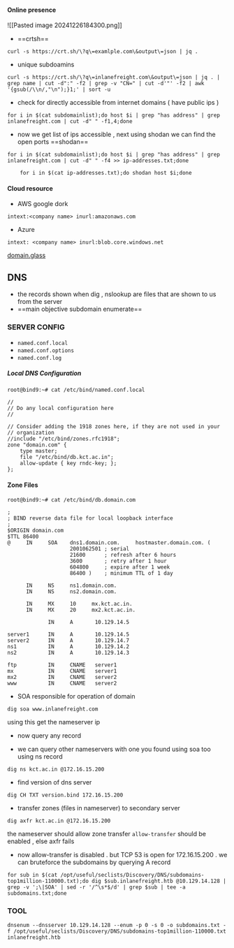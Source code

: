 
#### Online presence

![[Pasted image 20241226184300.png]]
- ==crtsh==

```shell-session
curl -s https://crt.sh/\?q\=examlple.com\&output\=json | jq .
```

- unique subdoamins

```shell-session
curl -s https://crt.sh/\?q\=inlanefreight.com\&output\=json | jq . | grep name | cut -d":" -f2 | grep -v "CN=" | cut -d'"' -f2 | awk '{gsub(/\\n/,"\n");}1;' | sort -u
```

- check for directly accessible from internet domains ( have public ips )

```shell-session
for i in $(cat subdomainlist);do host $i | grep "has address" | grep inlanefreight.com | cut -d" " -f1,4;done
```

- now we get list of ips accessible , next using shodan we can find the open ports ==shodan==

```shell-session
for i in $(cat subdomainlist);do host $i | grep "has address" | grep inlanefreight.com | cut -d" " -f4 >> ip-addresses.txt;done

	for i in $(cat ip-addresses.txt);do shodan host $i;done
```

#### Cloud resource

- AWS google dork
```
intext:<company name> inurl:amazonaws.com
```

- Azure
```
intext: <company name> inurl:blob.core.windows.net
```

[domain.glass](https://domain.glass/)


## DNS

- the records shown when dig , nslookup are files that are shown to us from the server
- ==main objective subdomain enumerate==

### SERVER CONFIG
- `named.conf.local`
- `named.conf.options`
- `named.conf.log`
##### Local DNS Configuration
```shell-session
root@bind9:~# cat /etc/bind/named.conf.local

//
// Do any local configuration here
//

// Consider adding the 1918 zones here, if they are not used in your
// organization
//include "/etc/bind/zones.rfc1918";
zone "domain.com" {
    type master;
    file "/etc/bind/db.kct.ac.in";
    allow-update { key rndc-key; };
};
```

#### Zone Files
```shell-session
root@bind9:~# cat /etc/bind/db.domain.com

;
; BIND reverse data file for local loopback interface
;
$ORIGIN domain.com
$TTL 86400
@     IN     SOA    dns1.domain.com.     hostmaster.domain.com. (
                    2001062501 ; serial
                    21600      ; refresh after 6 hours
                    3600       ; retry after 1 hour
                    604800     ; expire after 1 week
                    86400 )    ; minimum TTL of 1 day

      IN     NS     ns1.domain.com.
      IN     NS     ns2.domain.com.

      IN     MX     10     mx.kct.ac.in.
      IN     MX     20     mx2.kct.ac.in.

             IN     A       10.129.14.5

server1      IN     A       10.129.14.5
server2      IN     A       10.129.14.7
ns1          IN     A       10.129.14.2
ns2          IN     A       10.129.14.3

ftp          IN     CNAME   server1
mx           IN     CNAME   server1
mx2          IN     CNAME   server2
www          IN     CNAME   server2
```



- SOA responsible for operation of domain

```shell-session
dig soa www.inlanefreight.com
```

 using this get the nameserver ip 

  - now query any record 

- we can query other nameservers with one you found using soa too using ns record

```
dig ns kct.ac.in @172.16.15.200
```

- find version of dns server

```shell-session
dig CH TXT version.bind 172.16.15.200
```

- transfer zones (files in nameserver) to secondary server

```shell-session
dig axfr kct.ac.in @172.16.15.200
```

the nameserver should allow zone transfer  `allow-transfer`  should be enabled , else axfr fails

- now allow-transfer is disabled . but TCP 53 is open for 172.16.15.200 . we can bruteforce the subdomains by querying A record 

```shell-session
for sub in $(cat /opt/useful/seclists/Discovery/DNS/subdomains-top1million-110000.txt);do dig $sub.inlanefreight.htb @10.129.14.128 | grep -v ';\|SOA' | sed -r '/^\s*$/d' | grep $sub | tee -a subdomains.txt;done
```


### TOOL

```shell
dnsenum --dnsserver 10.129.14.128 --enum -p 0 -s 0 -o subdomains.txt -f /opt/useful/seclists/Discovery/DNS/subdomains-top1million-110000.txt inlanefreight.htb
```



